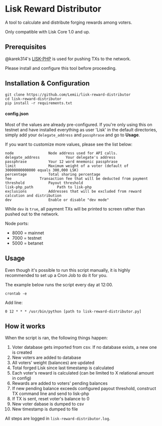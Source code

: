 # Lisk Reward Distributor
A tool to calculate and distribute forging rewards among voters.

Only compatible with Lisk Core 1.0 and up.

## Prerequisites
@karek314's [LISK-PHP](https://github.com/karek314/lisk-php) is used for pushing TXs to the network. 

Please install and configure this tool before proceeding.

## Installation & Configuration
```
git clone https://github.com/Lemii/lisk-reward-distributor
cd lisk-reward-distributor
pip install -r requirements.txt
```

#### config.json
Most of the values are already pre-configured. If you're only using this on testnet and have installed everything as user 'Lisk' in the default directories, simply add your `delegate_address` and `passphrase` and go to **Usage**.

If you want to customize more values, please see the list below:

```
node				Node address used for API calls.
delegate_address	        Your delegate's address
passphrase			Your 12 word mnemonic passphrase
limit 				Maximum weight of a voter (default of 30000000000000 equals 300,000 LSK)
percentage			Total sharing percentage
fee				Transaction fee that will be deducted from payment
threshold			Payout threshold
lisk-php_path			Path to lisk-php
exclusions			Addresses that will be excluded from reward calcution and distribution
dev 				Enable or disable "dev mode"
```
While `dev` is `true`, all payment TXs will be printed to screen rather than pushed out to the network.


Node ports:
- 8000 = mainnet
- 7000 = testnet
- 5000 = betanet


## Usage
Even though it's possible to run this script manually, it is highly recommended to set up a Cron Job to do it for you.

The example below runs the script every day at 12:00. 
```
crontab -e 
```

Add line:
```
0 12 * * * /usr/bin/python [path to lisk-reward-distributor.py]
```

## How it works
When the script is ran, the following things happen:
1. Voter database gets imported from csv. If no database exists, a new one is created
2. New voters are added to database
3. All voters' weight (balances) are updated
4. Total forged Lisk since last timestamp is calculated
5. Each voter's reward is calculated (can be limited to X relational amount in config)
6. Rewards are added to voters' pending balances
7. If new pending balance exceeds configured payout threshold, construct TX command line and send to lisk-php 
8. If TX is sent, reset voter's balance to 0
9. New voter dabase is dumped to csv
10. New timestamp is dumped to file

All steps are logged in `lisk-reward-distributor.log`.